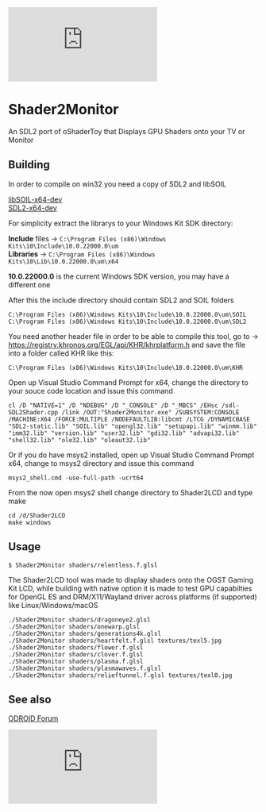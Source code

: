 ![Shader2Monitor](https://forum.odroid.com/download/file.php?id=14567)

# Shader2Monitor
An SDL2 port of oShaderToy that Displays GPU Shaders onto your TV or Monitor

## Building

In order to compile on win32 you need a copy of SDL2 and libSOIL

[libSOIL-x64-dev](https://github.com/AreaScout/Shader2LCD/raw/dep-libs/libSOIL-x64-dev.zip)  
[SDL2-x64-dev](https://github.com/AreaScout/Shader2LCD/raw/dep-libs/sdl2-x64-dev.zip)  

For simplicity extract the librarys to your Windows Kit SDK directory:

__Include__ files -> `C:\Program Files (x86)\Windows Kits\10\Include\10.0.22000.0\um`  
__Libraries__ -> `C:\Program Files (x86)\Windows Kits\10\Lib\10.0.22000.0\um\x64`  

__10.0.22000.0__ is the current Windows SDK version, you may have a different one

After this the include directory should contain SDL2 and SOIL folders
```
C:\Program Files (x86)\Windows Kits\10\Include\10.0.22000.0\um\SOIL
C:\Program Files (x86)\Windows Kits\10\Include\10.0.22000.0\um\SDL2
```
You need another header file in order to be able to compile this tool, go to ->  
https://registry.khronos.org/EGL/api/KHR/khrplatform.h and save the file into a folder called KHR like this:
```
C:\Program Files (x86)\Windows Kits\10\Include\10.0.22000.0\um\KHR
```

Open up Visual Studio Command Prompt for x64, change the directory to your souce code location and issue this command

```
cl /D "NATIVE=1" /D "NDEBUG" /D "_CONSOLE" /D "_MBCS" /EHsc /sdl- SDL2Shader.cpp /link /OUT:"Shader2Monitor.exe" /SUBSYSTEM:CONSOLE /MACHINE:X64 /FORCE:MULTIPLE /NODEFAULTLIB:libcmt /LTCG /DYNAMICBASE "SDL2-static.lib" "SOIL.lib" "opengl32.lib" "setupapi.lib" "winmm.lib" "imm32.lib" "version.lib" "user32.lib" "gdi32.lib" "advapi32.lib" "shell32.lib" "ole32.lib" "oleaut32.lib"
```

Or if you do have msys2 installed, open up Visual Studio Command Prompt x64, change to msys2 directory and issue this command

```
msys2_shell.cmd -use-full-path -ucrt64
```

From the now open msys2 shell change directory to Shader2LCD and type make

```
cd /d/Shader2LCD
make windows
````

## Usage

```
$ Shader2Monitor shaders/relentless.f.glsl
```

The Shader2LCD tool was made to display shaders onto the OGST Gaming Kit LCD, while building with native option
it is made to test GPU capabilties for OpenGL ES and DRM/X11/Wayland driver across platforms (if supported) like
Linux/Windows/macOS

```
./Shader2Monitor shaders/dragoneye2.glsl
./Shader2Monitor shaders/onewarp.glsl
./Shader2Monitor shaders/generations4k.glsl
./Shader2Monitor shaders/heartfelt.f.glsl textures/texl5.jpg
./Shader2Monitor shaders/flower.f.glsl
./Shader2Monitor shaders/clover.f.glsl
./Shader2Monitor shaders/plasma.f.glsl
./Shader2Monitor shaders/plasmawaves.f.glsl
./Shader2Monitor shaders/relieftunnel.f.glsl textures/texl0.jpg
```
## See also

[ODROID Forum](https://forum.odroid.com/viewtopic.php?f=201&t=40962)

![Shader2Monitor](https://forum.odroid.com/download/file.php?id=7403)